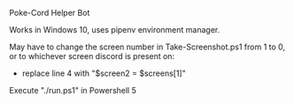 Poke-Cord Helper Bot

Works in Windows 10, uses pipenv environment manager.

May have to change the screen number in Take-Screenshot.ps1 from 1 to 0, or to whichever screen discord is present on:
- replace line 4 with "$screen2 = $screens[1]"

Execute "./run.ps1" in Powershell 5